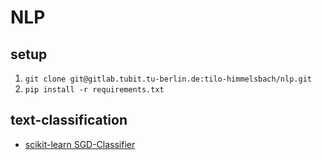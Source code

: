 # NLP
## setup
1. `git clone git@gitlab.tubit.tu-berlin.de:tilo-himmelsbach/nlp.git`
2. `pip install -r requirements.txt`
## text-classification
* [scikit-learn SGD-Classifier](https://scikit-learn.org/stable/modules/sgd.html#sgd)